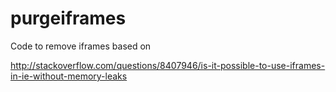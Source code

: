 # purgeiframes
Code to remove iframes based on

http://stackoverflow.com/questions/8407946/is-it-possible-to-use-iframes-in-ie-without-memory-leaks
